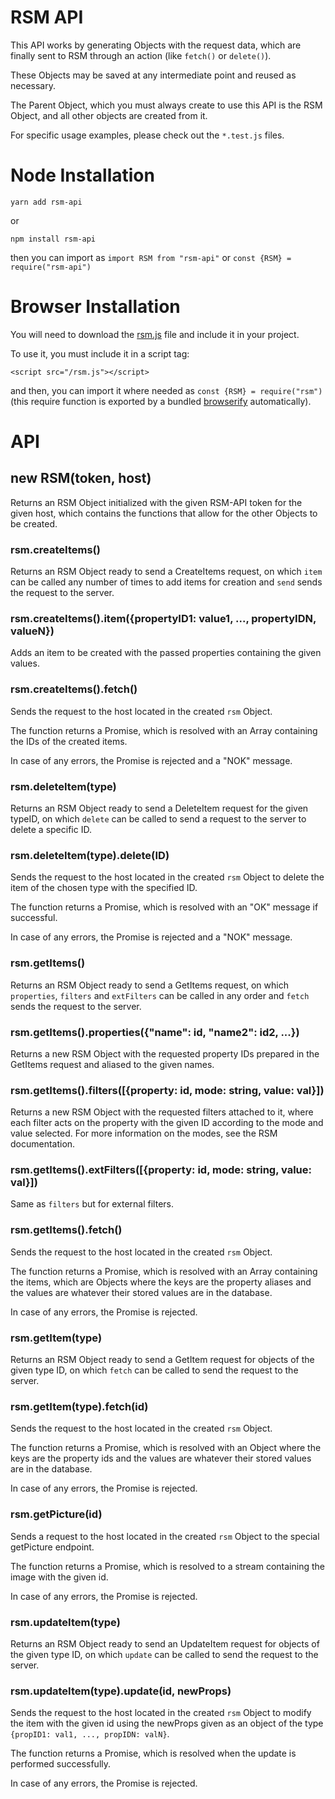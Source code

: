 # RSM API

This API works by generating Objects with the request data, which are finally sent to RSM through an action (like `fetch()` or `delete()`).

These Objects may be saved at any intermediate point and reused as necessary.

The Parent Object, which you must always create to use this API is the RSM Object, and all other objects are created from it.

For specific usage examples, please check out the `*.test.js` files.

# Node Installation

`yarn add rsm-api`

or 

`npm install rsm-api`

then you can import as `import RSM from "rsm-api"` or `const {RSM} = require("rsm-api")`

# Browser Installation

You will need to download the [rsm.js](rsm.js) file and include it in your project.

To use it, you must include it in a script tag:

`<script src="/rsm.js"></script>`

and then, you can import it where needed as `const {RSM} = require("rsm")` (this require function is exported by a bundled [browserify](https://browserify.org) automatically).

# API

## new RSM(token, host)

Returns an RSM Object initialized with the given RSM-API token for the given host, which contains the functions that allow for the other Objects to be created.

### rsm.createItems()

Returns an RSM Object ready to send a CreateItems request, on which `item` can be called any number of times to add items for creation and `send` sends the request to the server.

### rsm.createItems().item({propertyID1: value1, ..., propertyIDN, valueN})

Adds an item to be created with the passed properties containing the given values.

### rsm.createItems().fetch()

Sends the request to the host located in the created `rsm` Object.

The function returns a Promise, which is resolved with an Array containing the IDs of the created items.

In case of any errors, the Promise is rejected and a "NOK" message.

### rsm.deleteItem(type)

Returns an RSM Object ready to send a DeleteItem request for the given typeID, on which `delete` can be called to send a request to the server to delete a specific ID.

### rsm.deleteItem(type).delete(ID)

Sends the request to the host located in the created `rsm` Object to delete the item of the chosen type with the specified ID.

The function returns a Promise, which is resolved with an "OK" message if successful.

In case of any errors, the Promise is rejected and a "NOK" message.

### rsm.getItems()

Returns an RSM Object ready to send a GetItems request, on which `properties`, `filters` and `extFilters` can be called in any order and `fetch` sends the request to the server.

### rsm.getItems().properties({"name": id, "name2": id2, ...})

Returns a new RSM Object with the requested property IDs prepared in the GetItems request and aliased to the given names.

### rsm.getItems().filters([{property: id, mode: string, value: val}])

Returns a new RSM Object with the requested filters attached to it, where each filter acts on the property with the given ID according to the mode and value selected. For more information on the modes, see the RSM documentation.

### rsm.getItems().extFilters([{property: id, mode: string, value: val}])

Same as `filters` but for external filters.

### rsm.getItems().fetch()

Sends the request to the host located in the created `rsm` Object.

The function returns a Promise, which is resolved with an Array containing the items, which are Objects where the keys are the property aliases and the values are whatever their stored values are in the database.

In case of any errors, the Promise is rejected.

### rsm.getItem(type)

Returns an RSM Object ready to send a GetItem request for objects of the given type ID, on which `fetch` can be called to send the request to the server.

### rsm.getItem(type).fetch(id)

Sends the request to the host located in the created `rsm` Object.

The function returns a Promise, which is resolved with an Object where the keys are the property ids and the values are whatever their stored values are in the database.

In case of any errors, the Promise is rejected.

### rsm.getPicture(id)

Sends a request to the host located in the created `rsm` Object to the special getPicture endpoint.

The function returns a Promise, which is resolved to a stream containing the image with the given id.

In case of any errors, the Promise is rejected.

### rsm.updateItem(type)

Returns an RSM Object ready to send an UpdateItem request for objects of the given type ID, on which `update` can be called to send the request to the server.

### rsm.updateItem(type).update(id, newProps)

Sends the request to the host located in the created `rsm` Object to modify the item with the given id using the newProps given as an object of the type `{propID1: val1, ..., propIDN: valN}`.

The function returns a Promise, which is resolved when the update is performed successfully.

In case of any errors, the Promise is rejected.
